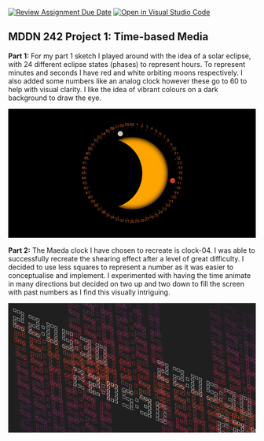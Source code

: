 [![Review Assignment Due Date](https://classroom.github.com/assets/deadline-readme-button-24ddc0f5d75046c5622901739e7c5dd533143b0c8e959d652212380cedb1ea36.svg)](https://classroom.github.com/a/JAZAP9dv)
[![Open in Visual Studio Code](https://classroom.github.com/assets/open-in-vscode-718a45dd9cf7e7f842a935f5ebbe5719a5e09af4491e668f4dbf3b35d5cca122.svg)](https://classroom.github.com/online_ide?assignment_repo_id=11439604&assignment_repo_type=AssignmentRepo)
## MDDN 242 Project 1: Time-based Media  

**Part 1:**
For my part 1 sketch I played around with the idea of a solar eclipse, with 24 different eclipse states (phases) to represent hours. To represent minutes and seconds I have red and white orbiting moons respectively. I also added some numbers like an analog clock however these go to 60 to help with visual clarity. I like the idea of vibrant colours on a dark background to draw the eye.

![part 1 sketch.jpg](sketch.jpg)

**Part 2:**
The Maeda clock I have chosen to recreate is clock-04. I was able to successfully recreate the shearing effect after a level of great difficulty. I decided to use less squares to represent a number as it was easier to conceptualise and implement. I experimented with having the time animate in many directions but decided on two up and two down to fill the screen with past numbers as I find this visually intriguing.

![part 2 preview.jpg](preview.jpg)
